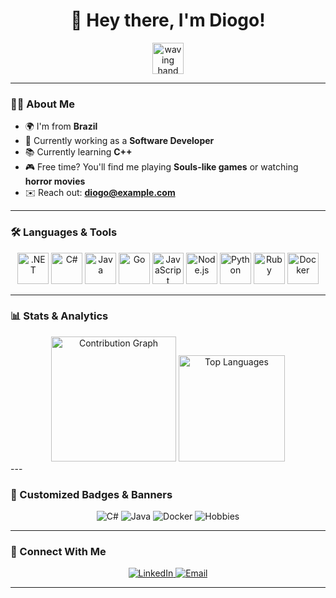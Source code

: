 <h1 align="center">👋 Hey there, I'm Diogo!</h1>

<p align="center">
  <img src="https://user-images.githubusercontent.com/XXXXX/waving-emoji.gif" width="50" alt="waving hand">
</p>

---

### 👨‍💻 About Me

- 🌍 I'm from **Brazil**
- 🔭 Currently working as a **Software Developer**
- 📚 Currently learning **C++**
- 🎮 Free time? You'll find me playing **Souls-like games** or watching **horror movies**
- ✉️ Reach out: **diogo@example.com**

---

### 🛠️ Languages & Tools

<div align="center">
  <img src="https://cdn.jsdelivr.net/gh/devicons/devicon/icons/dot-net/dot-net-plain-wordmark.svg" height="50" alt=".NET" />
  <img src="https://cdn.jsdelivr.net/gh/devicons/devicon/icons/csharp/csharp-original.svg" height="50" alt="C#" />
  <img src="https://cdn.jsdelivr.net/gh/devicons/devicon/icons/java/java-original-wordmark.svg" height="50" alt="Java" />
  <img src="https://cdn.jsdelivr.net/gh/devicons/devicon/icons/go/go-original-wordmark.svg" height="50" alt="Go" />
  <img src="https://cdn.jsdelivr.net/gh/devicons/devicon/icons/javascript/javascript-original.svg" height="50" alt="JavaScript" />
  <img src="https://cdn.jsdelivr.net/gh/devicons/devicon/icons/nodejs/nodejs-original.svg" height="50" alt="Node.js" />
  <img src="https://cdn.jsdelivr.net/gh/devicons/devicon/icons/python/python-original.svg" height="50" alt="Python" />
  <img src="https://cdn.jsdelivr.net/gh/devicons/devicon/icons/ruby/ruby-original.svg" height="50" alt="Ruby" />
  <img src="https://cdn.jsdelivr.net/gh/devicons/devicon/icons/docker/docker-original.svg" height="50" alt="Docker" />
</div>

---

### 📊 Stats & Analytics

<div align="center">
  <img src="https://github-readme-activity-graph.vercel.app/graph?username=d8barcelos&theme=react&hide_border=true" height="200" alt="Contribution Graph" />
  <img src="https://github-readme-stats.vercel.app/api/top-langs?username=d8barcelos&layout=compact&theme=radical&hide_border=true" height="170" alt="Top Languages" />
</div>
---

### 🎨 Customized Badges & Banners

<p align="center">
  <img src="https://img.shields.io/badge/Code-C%23-blue?style=for-the-badge&logo=csharp&logoColor=white" alt="C#" />
  <img src="https://img.shields.io/badge/Code-Java-orange?style=for-the-badge&logo=java&logoColor=white" alt="Java" />
  <img src="https://img.shields.io/badge/Tools-Docker-blue?style=for-the-badge&logo=docker&logoColor=white" alt="Docker" />
  <img src="https://img.shields.io/badge/Hobbies-Souls--Like%20Games-critical?style=for-the-badge" alt="Hobbies" />
</p>

---

### 🧩 Connect With Me

<p align="center">
  <a href="https://linkedin.com/in/d8barcelos" target="_blank">
    <img src="https://img.shields.io/badge/LinkedIn-0077B5?style=for-the-badge&logo=linkedin&logoColor=white" alt="LinkedIn" />
  </a>
  <a href="mailto:diogo@example.com">
    <img src="https://img.shields.io/badge/Email-D14836?style=for-the-badge&logo=gmail&logoColor=white" alt="Email" />
  </a>
</p>

---
